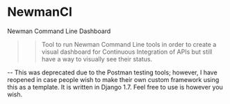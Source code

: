 # NewmanCI
Newman Command Line Dashboard

>> Tool to run Newman Command Line tools in order to create a visual dashboard for Continuous Integration of APIs but still have a way to visually see their status. 

-- This was deprecated due to the Postman testing tools; however, I have reopened in case people wish to make their own custom framework using this as a template. It is written in Django 1.7. Feel free to use is however you wish. 
